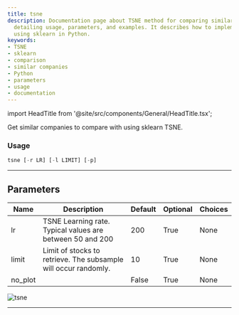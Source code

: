 ```yaml
---
title: tsne
description: Documentation page about TSNE method for comparing similar companies,
  detailing usage, parameters, and examples. It describes how to implement TSNE method
  using sklearn in Python.
keywords:
- TSNE
- sklearn
- comparison
- similar companies
- Python
- parameters
- usage
- documentation
---
```


import HeadTitle from '@site/src/components/General/HeadTitle.tsx';

<HeadTitle title="tsne - Ca - Stocks - Reference | OpenBB Terminal Docs" />

Get similar companies to compare with using sklearn TSNE.

### Usage

```python
tsne [-r LR] [-l LIMIT] [-p]
```

---

## Parameters

| Name | Description | Default | Optional | Choices |
| ---- | ----------- | ------- | -------- | ------- |
| lr | TSNE Learning rate. Typical values are between 50 and 200 | 200 | True | None |
| limit | Limit of stocks to retrieve. The subsample will occur randomly. | 10 | True | None |
| no_plot |  | False | True | None |

![tsne](https://user-images.githubusercontent.com/46355364/154074416-af8c7d2a-fa2f-461f-8522-933cf6e3543b.png)

---

